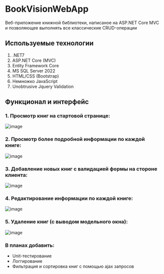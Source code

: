 # BookVisionWebApp
Веб-приложение книжной библиотеки, написаное на ASP.NET Core MVC и позволяющее выполнять все классические CRUD-операции

## Используемые технологии
1. .NET7
2. ASP.NET Core (MVC)
3. Entity Framework Core
4. MS SQL Server 2022
5. HTML/CSS (Bootstrap)
6. Немножко JavaScript
7. Unobtrusive Jquery Validation
 
## Функционал и интерфейс
### 1. Просмотр книг на стартовой странице:
![image](https://github.com/ipbtech/BookVisionWebApp/assets/110702050/45abd188-1257-4028-85bb-e66ceb6127c8)

### 2. Просмотр более подробной информации по каждой книге:
![image](https://github.com/ipbtech/BookVisionWebApp/assets/110702050/4823fb03-cc57-4502-b779-cab0df512da7)

### 3. Добавление новых книг с валидацией формы на стороне клиента:
![image](https://github.com/ipbtech/BookVisionWebApp/assets/110702050/d3e114e4-7751-4917-84b6-ece78bad23d5)

### 4. Редактирование информации по каждой книге:
![image](https://github.com/ipbtech/BookVisionWebApp/assets/110702050/c2056d66-934b-4b1d-92f8-a713703927d9)

### 5. Удаление книг (с выводом модельного окна):
![image](https://github.com/ipbtech/BookVisionWebApp/assets/110702050/5168e3e3-81d7-40bb-ab7d-b098d4753f3f)

### В планах добавить:
- Unit-тестирование
- Логгирование
- Фильтрация и сортировка книг с помощью ajax запросов
